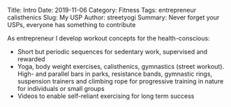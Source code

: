 Title: Intro
Date: 2019-11-06
Category: Fitness 
Tags: entrepreneur calisthenics 
Slug: My USP 
Author: streetyogi
Summary: Never forget your USPs, everyone has something to contribute

As entrepreneur I develop workout concepts for the health-conscious:
* Short but periodic sequences for sedentary work, supervised and rewarded
* Yoga, body weight exercises, calisthenics, gymnastics (street workout). High- and parallel bars in parks, resistance bands, gymnastic rings, suspension trainers and climbing rope for progressive training in nature for individuals or small groups 
* Videos to enable self-reliant exercising for long term success

